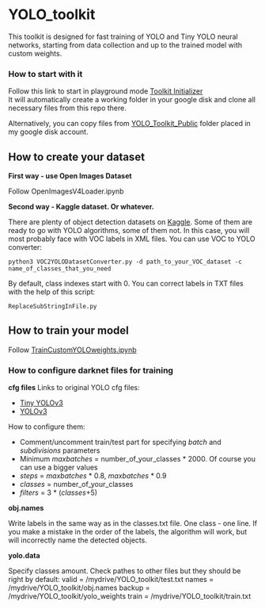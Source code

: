 # YOLO_toolkit
This toolkit is designed for fast training of YOLO and Tiny YOLO neural networks, starting from data collection and up to the trained model with custom weights.

### How to start with it
Follow this link to start in playground mode [Toolkit Initializer]()<br>
It will automatically create a working folder in your google disk and clone all necessary files from this repo there. 

Alternatively, you can copy files from [YOLO_Toolkit_Public]() folder placed in my google disk account.

## How to create your dataset
**First way - use Open Images Dataset**

Follow OpenImagesV4Loader.ipynb

**Second way - Kaggle dataset. Or whatever.**

There are plenty of object detection datasets on [Kaggle](https://www.kaggle.com/search?q=tag%3A%22object+detection%22+in%3Adatasets).
Some of them are ready to go with YOLO algorithms, some of them not. In this case, you will most probably face with VOC labels in XML files. You can use VOC to YOLO converter:
```
python3 VOC2YOLODatasetConverter.py -d path_to_your_VOC_dataset -c name_of_classes_that_you_need
```
By default, class indexes start with 0. You can correct labels in TXT files with the help of this script:
```
ReplaceSubStringInFile.py
```
## How to train your model
Follow [TrainCustomYOLOweights.ipynb](https://github.com/Gooogr/YOLO_toolkit/blob/master/2\)TrainCustomYOLOweights.ipynb)

### How to configure darknet files for training

**cfg files**
Links to original YOLO cfg files:
* [Tiny YOLOv3](https://raw.githubusercontent.com/AlexeyAB/darknet/master/cfg/yolov3-tiny-prn.cfg)
* [YOLOv3](https://raw.githubusercontent.com/AlexeyAB/darknet/master/cfg/yolov3.cfg)

How to configure them:
* Comment/uncomment train/test part for specifying *batch* and *subdivisions* parameters
* Minimum *maxbatches* = number_of_your_classes * 2000. Of course you can use a bigger values
* *steps* = *maxbatches* * 0.8, *maxbatches* * 0.9
* *classes* = number_of_your_classes
* *filters* = 3 * (*classes*+5)

**obj.names**

Write labels in the same way as in the classes.txt file. One class - one line. If you make a mistake in the order of the labels, the algorithm will work, but will incorrectly name the detected objects.

**yolo.data**

Specify classes amount. Check pathes to other files but they should be right by default:
valid = /mydrive/YOLO_toolkit/test.txt
names = /mydrive/YOLO_toolkit/obj.names
backup = /mydrive/YOLO_toolkit/yolo_weights
train = /mydrive/YOLO_toolkit/train.txt
